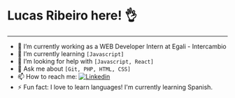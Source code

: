 # Lucas Ribeiro here! 👌

---

- 🔭 I’m currently working as a WEB Developer Intern at Egali - Intercambio
- 🌱 I’m currently learning `[Javascript]`
- 🤔 I’m looking for help with `[Javascript, React]` 
- 💬 Ask me about `[Git, PHP, HTML, CSS]`
- 📫 How to reach me: [![Linkedin](https://img.shields.io/badge/-LinkedIn-060606?style=flat&labelColor=0D0D0D&logo=Linkedin&Color=white)](https://www.linkedin.com/in/lucas-ribeiro-developer/)
- ⚡ Fun fact: I love to learn languages! I'm currently learning Spanish.
